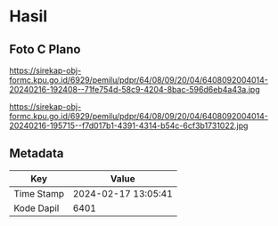 # Hasil

## Foto C Plano

https://sirekap-obj-formc.kpu.go.id/6929/pemilu/pdpr/64/08/09/20/04/6408092004014-20240216-192408--71fe754d-58c9-4204-8bac-596d6eb4a43a.jpg

https://sirekap-obj-formc.kpu.go.id/6929/pemilu/pdpr/64/08/09/20/04/6408092004014-20240216-195715--f7d017b1-4391-4314-b54c-6cf3b1731022.jpg


## Metadata

| Key        | Value               |
| ---------- | ------------------- |
| Time Stamp | 2024-02-17 13:05:41 |
| Kode Dapil | 6401                |



